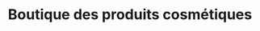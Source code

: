 ---
title: "Boutique des produits cosmétiques"
url: /macenta/boutique-des-produits-cosmetiques/
shop: Kosmetik
---